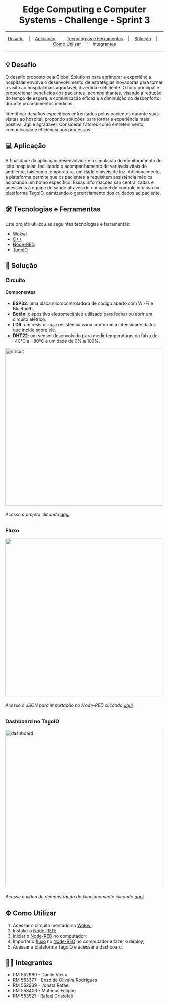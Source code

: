<h1 align="center">Edge Computing e Computer Systems - Challenge - Sprint 3</h1>

<hr/>

<p align="center">
  <a href="#bulb-Desafio">Desafio</a>
  &nbsp;&nbsp;&nbsp;|&nbsp;&nbsp;&nbsp;
  <a href="#computer-Aplicação">Aplicação</a>
  &nbsp;&nbsp;&nbsp;|&nbsp;&nbsp;&nbsp;
  <a href="#hammer_and_wrench-Tecnologias-e-Ferramentas">Tecnologias e Ferramentas</a>
  &nbsp;&nbsp;&nbsp;|&nbsp;&nbsp;&nbsp;
  <a href="#floppy_disk-Solução">Solução</a>
  &nbsp;&nbsp;&nbsp;|&nbsp;&nbsp;&nbsp;
  <a href="#gear-Como-Utilizar">Como Utilizar</a>
  &nbsp;&nbsp;&nbsp;|&nbsp;&nbsp;&nbsp;
  <a href="#technologist-Integrantes">Integrantes</a>
</p>

<hr/>


## :bulb: Desafio
O desafio proposto pela Global Solutions para aprimorar a experiência hospitalar envolve o desenvolvimento de estratégias inovadoras para tornar a visita ao hospital mais agradável, divertida e eficiente. O foco principal é proporcionar benefícios aos pacientes, acompanhantes, visando a redução do tempo de espera, a comunicação eficaz e a diminuição do desconforto durante procedimentos médicos.

Identificar desafios específicos enfrentados pelos pacientes durante suas visitas ao hospital, propondo soluções para tornar a experiência mais positiva, ágil e agradável. Considerar fatores como entretenimento, comunicação e eficiência nos processos.

## :computer: Aplicação
A finalidade da aplicação desenvolvida é a simulação do monitoramento do leito hospitalar, facilitando o acompanhamento de variáveis vitais do ambiente, tais como temperatura, umidade e níveis de luz. Adicionalmente, a plataforma permite que os pacientes a requisitem assistência médica acionando um botão específico. Essas informações são centralizadas e acessíveis à equipe de saúde através de um painel de controle intuitivo na plataforma TagoIO, otimizando o gerenciamento dos cuidados ao paciente.

## :hammer_and_wrench: Tecnologias e Ferramentas
Este projeto utilizou as seguintes tecnologias e ferramentas:
* [Wokwi](https://docs.wokwi.com/pt-BR/)
* [C++](https://pt.wikipedia.org/wiki/C%2B%2B)
* [Node-RED](https://nodered.org/)
* [TagoIO](https://tago.io/)

## :floppy_disk: Solução
### Circuito
<h4>Componentes</h4>
<ul>
  <li><b>ESP32</b>: uma placa microcontroladora de código aberto com Wi-Fi e Bluetooth.</li>
  <li><b>Botão</b>: dispositivo eletromecânico utilizado para fechar ou abrir um circuito elétrico.</li>
  <li><b>LDR</b>: um resistor cuja resistência varia conforme a intensidade da luz que incide sobre ele.</li>
  <li><b>DHT22</b>: um sensor desenvolvido para medir temperaturas da faixa de -40°C a +80°C e umidade de 0% a 100%.</li>
</ul>

<img src="https://github.com/danillosales/sprint3-challenge-icr/blob/main/circuit.PNG" alt="circuit" width="500" />
<h6>Acesse o projeto clicando <a href="https://wokwi.com/projects/393651661457510401">aqui</a>.</h6>
   


### Fluxo
<img src="https://github.com/danillosales/sprint3-challenge-icr/blob/main/flow.PNG" width="500" />
<h6>Acesse o JSON para importação no Node-RED clicando <a href="https://github.com/danillosales/sprint3-challenge-icr/blob/main/flows.json">aqui</a>.</h6>

### Dashboard no TagoIO
<a href="https://drive.google.com/file/d/1122MSFHoiUgabrirKFUBrPQq_it3yQrx/view?usp=sharing" target="blank">
  <img src="https://github.com/danillosales/sprint3-challenge-icr/blob/main/dashboard.PNG" alt="dashboard" width="500" />
</a>
<h6>Acesse o vídeo de demonstração do funcionamento clicando <a href="https://drive.google.com/file/d/1122MSFHoiUgabrirKFUBrPQq_it3yQrx/view?usp=sharing">aqui</a>.</h6>


## :gear: Como Utilizar

1. Acessar o circuito montado no [Wokwi](https://wokwi.com/projects/393651661457510401);
2. Instalar o [Node-RED](https://nodered.org/);
3. Iniciar o [Node-RED](https://nodered.org/) no computador;
4. Importar o [fluxo](https://github.com/danillosales/sprint3-challenge-icr/blob/main/flows.json) no [Node-RED](https://nodered.org/) no computador e fazer o deploy;
5. Acessar a plataforma TagoIO e acessar a dashboard.

## :technologist: Integrantes
* RM 552980 - Danilo Vieira
* RM 553377 - Enzo de Oliveira Rodrigues
* RM 552939 - Jonata Rafael
* RM 553403 - Matheus Felippe
* RM 553521 - Rafael Cristofali
